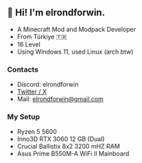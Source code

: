 ## 👋  Hi! I'm elrondforwin.

* A Minecraft Mod and Modpack Developer
* From Türkiye 🇹🇷 
* 16 Level
* Using Windows 11, used Linux (arch btw)

### Contacts
* Discord: elrondforwin
* [Twitter / X](https://x.com/ElroNdForWin)
* Mail: elrondforwin@gmail.com

### My Setup
* Ryzen 5 5600
* Inno3D RTX 3060 12 GB (Dual)
* Crucial Ballistix 8x2 3200 mHZ RAM
* Asus Prime B550M-A WiFi II Mainboard
